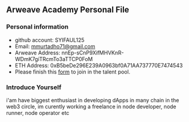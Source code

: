 ## Arweave Academy Personal File

### Personal information

- github account: SYIFAUL125
- Email: mmurtadho71@gmail.com
- Arweave Address: nnEp-sCnP9XifMHVKnR-WDmK7giTRcmTo3aTTCP0FoM
- ETH Address: 0xB5beDe296E239A0963bf0A71AA737770E7474543
- Please finish this [form](https://docs.google.com/forms/d/e/1FAIpQLSfWA5fIIcBgmRppm3jNz5vmf9Mai_QMVil-2pO4r7YKn_Zhtw/viewform?usp=sf_link) to join in the talent pool.

### Introduce Yourself
 i'am have biggest enthusiast in developing dApps in many chain in the web3 circle, im curently working a freelance in node developer, node runner, node operator etc
